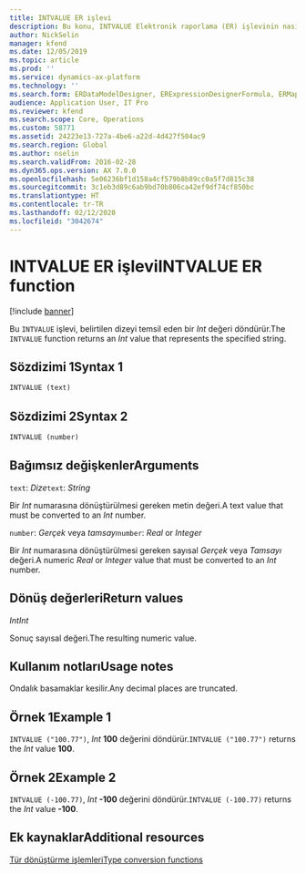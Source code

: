 ```yaml
---
title: INTVALUE ER işlevi
description: Bu konu, INTVALUE Elektronik raporlama (ER) işlevinin nasıl kullanıldığı hakkında bilgi sağlar.
author: NickSelin
manager: kfend
ms.date: 12/05/2019
ms.topic: article
ms.prod: ''
ms.service: dynamics-ax-platform
ms.technology: ''
ms.search.form: ERDataModelDesigner, ERExpressionDesignerFormula, ERMappedFormatDesigner, ERModelMappingDesigner
audience: Application User, IT Pro
ms.reviewer: kfend
ms.search.scope: Core, Operations
ms.custom: 58771
ms.assetid: 24223e13-727a-4be6-a22d-4d427f504ac9
ms.search.region: Global
ms.author: nselin
ms.search.validFrom: 2016-02-28
ms.dyn365.ops.version: AX 7.0.0
ms.openlocfilehash: 5e06236bf1d158a4cf579b8b89cc0a5f7d815c38
ms.sourcegitcommit: 3c1eb3d89c6ab9bd70b806ca42ef9df74cf850bc
ms.translationtype: HT
ms.contentlocale: tr-TR
ms.lasthandoff: 02/12/2020
ms.locfileid: "3042674"
---
```

# <span data-ttu-id="1912f-103"><a name="INTVALUE">INTVALUE ER işlevi</a></span><span class="sxs-lookup"><span data-stu-id="1912f-103"><a name="INTVALUE">INTVALUE ER function</a></span></span>

[!include [banner](../includes/banner.md)]

<span data-ttu-id="1912f-104">Bu `INTVALUE` işlevi, belirtilen dizeyi temsil eden bir *Int* değeri döndürür.</span><span class="sxs-lookup"><span data-stu-id="1912f-104">The `INTVALUE` function returns an *Int* value that represents the specified string.</span></span>

## <a name="syntax-1"></a><span data-ttu-id="1912f-105">Sözdizimi 1</span><span class="sxs-lookup"><span data-stu-id="1912f-105">Syntax 1</span></span>

```vb
INTVALUE (text)
```

## <a name="syntax-2"></a><span data-ttu-id="1912f-106">Sözdizimi 2</span><span class="sxs-lookup"><span data-stu-id="1912f-106">Syntax 2</span></span>

```vb
INTVALUE (number)
```

## <a name="arguments"></a><span data-ttu-id="1912f-107">Bağımsız değişkenler</span><span class="sxs-lookup"><span data-stu-id="1912f-107">Arguments</span></span>

<span data-ttu-id="1912f-108">`text`: *Dize*</span><span class="sxs-lookup"><span data-stu-id="1912f-108">`text`: *String*</span></span>

<span data-ttu-id="1912f-109">Bir *Int* numarasına dönüştürülmesi gereken metin değeri.</span><span class="sxs-lookup"><span data-stu-id="1912f-109">A text value that must be converted to an *Int* number.</span></span>

<span data-ttu-id="1912f-110">`number`: *Gerçek* veya *tamsayı*</span><span class="sxs-lookup"><span data-stu-id="1912f-110">`number`: *Real* or *Integer*</span></span>

<span data-ttu-id="1912f-111">Bir *Int* numarasına dönüştürülmesi gereken sayısal *Gerçek* veya *Tamsayı* değeri.</span><span class="sxs-lookup"><span data-stu-id="1912f-111">A numeric *Real* or *Integer* value that must be converted to an *Int* number.</span></span>

## <a name="return-values"></a><span data-ttu-id="1912f-112">Dönüş değerleri</span><span class="sxs-lookup"><span data-stu-id="1912f-112">Return values</span></span>

<span data-ttu-id="1912f-113">*Int*</span><span class="sxs-lookup"><span data-stu-id="1912f-113">*Int*</span></span>

<span data-ttu-id="1912f-114">Sonuç sayısal değeri.</span><span class="sxs-lookup"><span data-stu-id="1912f-114">The resulting numeric value.</span></span>

## <a name="usage-notes"></a><span data-ttu-id="1912f-115">Kullanım notları</span><span class="sxs-lookup"><span data-stu-id="1912f-115">Usage notes</span></span>

<span data-ttu-id="1912f-116">Ondalık basamaklar kesilir.</span><span class="sxs-lookup"><span data-stu-id="1912f-116">Any decimal places are truncated.</span></span>

## <a name="example-1"></a><span data-ttu-id="1912f-117">Örnek 1</span><span class="sxs-lookup"><span data-stu-id="1912f-117">Example 1</span></span>

<span data-ttu-id="1912f-118">`INTVALUE ("100.77")`, *Int* **100** değerini döndürür.</span><span class="sxs-lookup"><span data-stu-id="1912f-118">`INTVALUE ("100.77")` returns the *Int* value **100**.</span></span>

## <a name="example-2"></a><span data-ttu-id="1912f-119">Örnek 2</span><span class="sxs-lookup"><span data-stu-id="1912f-119">Example 2</span></span>

<span data-ttu-id="1912f-120">`INTVALUE (-100.77)`, *Int* **-100** değerini döndürür.</span><span class="sxs-lookup"><span data-stu-id="1912f-120">`INTVALUE (-100.77)` returns the *Int* value **-100**.</span></span>

## <a name="additional-resources"></a><span data-ttu-id="1912f-121">Ek kaynaklar</span><span class="sxs-lookup"><span data-stu-id="1912f-121">Additional resources</span></span>

[<span data-ttu-id="1912f-122">Tür dönüştürme işlemleri</span><span class="sxs-lookup"><span data-stu-id="1912f-122">Type conversion functions</span></span>](er-functions-category-type-conversion.md)
